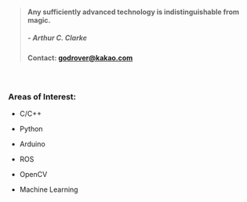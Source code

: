> #### Any sufficiently advanced technology is indistinguishable from magic.
> ##### - Arthur C. Clarke 
> #### **Contact:** godrover@kakao.com

　

### Areas of Interest:

- C/C++

- Python

- Arduino

- ROS

- OpenCV

- Machine Learning
